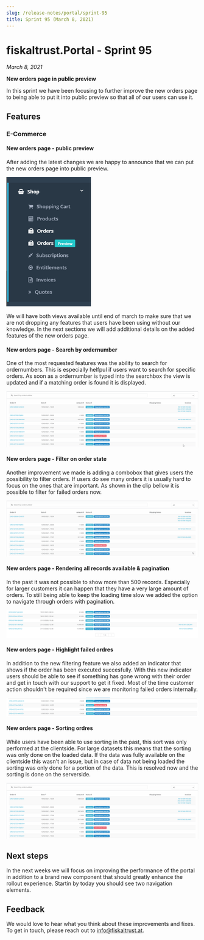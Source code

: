 ```yaml
---
slug: /release-notes/portal/sprint-95
title: Sprint 95 (March 8, 2021)
---
```


# fiskaltrust.Portal - Sprint 95
_March 8, 2021_

**New orders page in public preview**

In this sprint we have been focusing to further improve the new orders page to being able to put it into public preview so that all of our users can use it.

## Features

### E-Commerce

#### New orders page - public preview

After adding the latest changes we are happy to announce that we can put the new orders page into public preview. 

![orders-nav](images/sprint-95/orders-nav.png)

We will have both views available until end of march to make sure that we are not dropping any features that users have been using without our knowledge. In the next sections we will add additional details on the added features of the new orders page.

#### New orders page - Search by ordernumber

One of the most requested features was the ability to search for ordernumbers. This is especially helfpul if users want to search for specific orders. As soon as a ordernumber is typed into the searchbox the view is updated and if a matching order is found it is displayed.

![orders-search](images/sprint-95/orders-search.gif)

#### New orders page - Filter on order state

Another improvement we made is adding a combobox that gives users the possibility to filter orders. If users do see many orders it is usually hard to focus on the ones that are important. As shown in the clip bellow it is possible to filter for failed orders now.

![orders-filter](images/sprint-95/orders-filter.gif)

#### New orders page - Rendering all records available & pagination

In the past it was not possible to show more than 500 records. Especially for larger customers it can happen that they have a very large amount of orders. To still being able to keep the loading time slow we added the option to navigate through orders with pagination. 

![orders-pagination](images/sprint-95/orders-pagination.png)

#### New orders page - Highlight failed ordres

In addition to the new filtering feature we also added an indicator that shows if the order has been executed succesfully. With this new indicator users should be able to see if something has gone wrong with their order and get in touch with our support to get it fixed. Most of the time customer action shouldn't be required since we are monitoring failed orders internally.

![orders-failures](images/sprint-95/orders-failures.png)

#### New orders page - Sorting ordres

While users have been able to use sorting in the past, this sort was only performed at the clientside. For large datasets this means that the sorting was only done on the loaded data. If the data was fully available on the clientside this wasn't an issue, but in case of data not being loaded the sorting was only done for a portion of the data. This is resolved now and the sorting is done on the serverside.

![orders-sorting](images/sprint-95/orders-sorting.gif)

## Next steps
In the next weeks we will focus on improving the performance of the portal in addition to a brand new component that should greatly enhance the rollout experience. Startin by today you should see two navigation elements. 

## Feedback
We would love to hear what you think about these improvements and fixes. To get in touch, please reach out to [info@fiskaltrust.at](mailto:info@fiskaltrust.at).